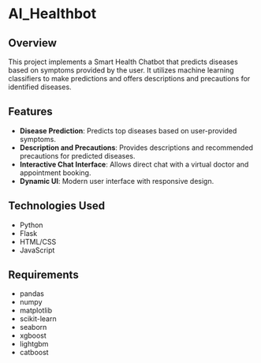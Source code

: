 # AI_Healthbot

## Overview

This project implements a Smart Health Chatbot that predicts diseases based on symptoms provided by the user. It utilizes machine learning classifiers to make predictions and offers descriptions and precautions for identified diseases.

## Features

- **Disease Prediction**: Predicts top diseases based on user-provided symptoms.
- **Description and Precautions**: Provides descriptions and recommended precautions for predicted diseases.
- **Interactive Chat Interface**: Allows direct chat with a virtual doctor and appointment booking.
- **Dynamic UI**: Modern user interface with responsive design.

## Technologies Used

- Python
- Flask
- HTML/CSS
- JavaScript

## Requirements

- pandas
- numpy
- matplotlib
- scikit-learn
- seaborn
- xgboost
- lightgbm
- catboost

